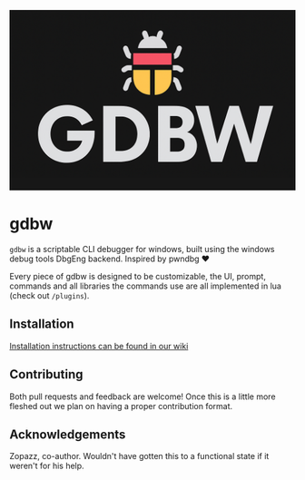 ![GDBW LOGO](/_assets/gdbw.png)

# gdbw
`gdbw` is a scriptable CLI debugger for windows, built using the windows debug tools DbgEng backend. Inspired by pwndbg ❤

Every piece of gdbw is designed to be customizable, the UI, prompt, commands and all libraries the commands use are all implemented in lua (check out `/plugins`).

## Installation

[Installation instructions can be found in our wiki](https://github.com/iilegacyyii/gdbw/wiki)

## Contributing

Both pull requests and feedback are welcome! Once this is a little more fleshed out we plan on having a proper contribution format.

## Acknowledgements

Zopazz, co-author. Wouldn't have gotten this to a functional state if it weren't for his help.
